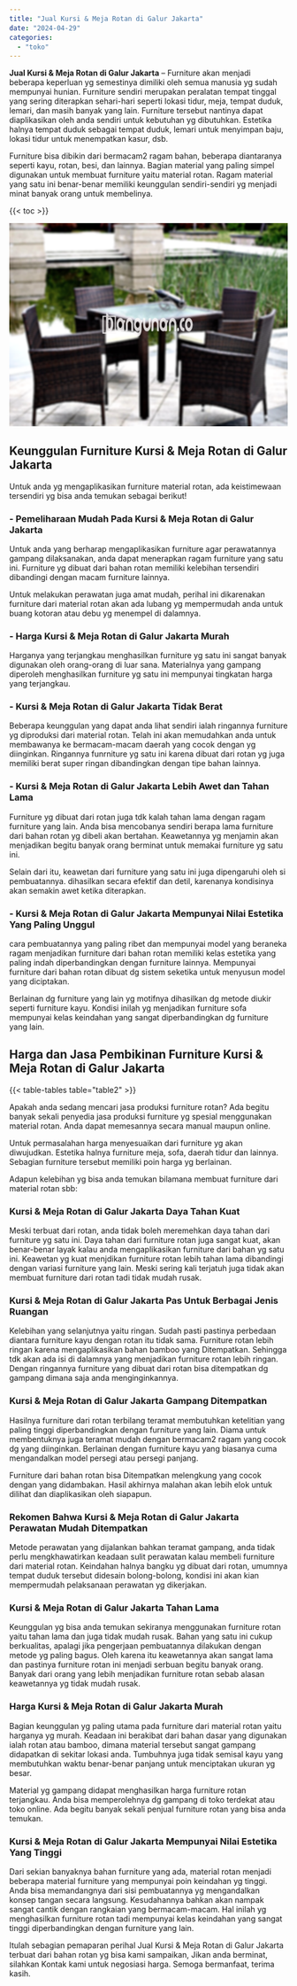 ```yaml
---
title: "Jual Kursi & Meja Rotan di Galur Jakarta"
date: "2024-04-29"
categories: 
  - "toko"
---
```


**Jual Kursi & Meja Rotan di Galur Jakarta** – Furniture akan menjadi beberapa keperluan yg semestinya dimiliki oleh semua manusia yg sudah mempunyai hunian. Furniture sendiri merupakan peralatan tempat tinggal yang sering diterapkan sehari-hari seperti lokasi tidur, meja, tempat duduk, lemari, dan masih banyak yang lain. Furniture tersebut nantinya dapat diaplikasikan oleh anda sendiri untuk kebutuhan yg dibutuhkan. Estetika halnya tempat duduk sebagai tempat duduk, lemari untuk menyimpan baju, lokasi tidur untuk menempatkan kasur, dsb.

Furniture bisa dibikin dari bermacam2 ragam bahan, beberapa diantaranya seperti kayu, rotan, besi, dan lainnya. Bagian material yang paling simpel digunakan untuk membuat furniture yaitu material rotan. Ragam material yang satu ini benar-benar memiliki keunggulan sendiri-sendiri yg menjadi minat banyak orang untuk membelinya.

{{< toc >}}

![Jual Kursi & Meja Rotan di Galur Jakarta](/images/kursi-meja-rotan-murah22.png)

## Keunggulan Furniture Kursi & Meja Rotan di Galur Jakarta

Untuk anda yg mengaplikasikan furniture material rotan, ada keistimewaan tersendiri yg bisa anda temukan sebagai berikut!

### \- Pemeliharaan Mudah Pada Kursi & Meja Rotan di Galur Jakarta

Untuk anda yang berharap mengaplikasikan furniture agar perawatannya gampang dilaksanakan, anda dapat menerapkan ragam furniture yang satu ini. Furniture yg dibuat dari bahan rotan memiliki kelebihan tersendiri dibandingi dengan macam furniture lainnya.

Untuk melakukan perawatan juga amat mudah, perihal ini dikarenakan furniture dari material rotan akan ada lubang yg mempermudah anda untuk buang kotoran atau debu yg menempel di dalamnya.

### \- Harga Kursi & Meja Rotan di Galur Jakarta Murah

Harganya yang terjangkau menghasilkan furniture yg satu ini sangat banyak digunakan oleh orang-orang di luar sana. Materialnya yang gampang diperoleh menghasilkan furniture yg satu ini mempunyai tingkatan harga yang terjangkau.

### \- Kursi & Meja Rotan di Galur Jakarta Tidak Berat

Beberapa keunggulan yang dapat anda lihat sendiri ialah ringannya furniture yg diproduksi dari material rotan. Telah ini akan memudahkan anda untuk membawanya ke bermacam-macam daerah yang cocok dengan yg diinginkan. Ringannya funrniture yg satu ini karena dibuat dari rotan yg juga memiliki berat super ringan dibandingkan dengan tipe bahan lainnya.

### \- Kursi & Meja Rotan di Galur Jakarta Lebih Awet dan Tahan Lama

Furniture yg dibuat dari rotan juga tdk kalah tahan lama dengan ragam furniture yang lain. Anda bisa mencobanya sendiri berapa lama furniture dari bahan rotan yg dibeli akan bertahan. Keawetannya yg menjamin akan menjadikan begitu banyak orang berminat untuk memakai furniture yg satu ini.

Selain dari itu, keawetan dari furniture yang satu ini juga dipengaruhi oleh si pembuatannya. dihasilkan secara efektif dan detil, karenanya kondisinya akan semakin awet ketika diterapkan.

### \- Kursi & Meja Rotan di Galur Jakarta Mempunyai Nilai Estetika Yang Paling Unggul

cara pembuatannya yang paling ribet dan mempunyai model yang beraneka ragam menjadikan furniture dari bahan rotan memiliki kelas estetika yang paling indah diperbandingkan dengan furniture lainnya. Mempunyai furniture dari bahan rotan dibuat dg sistem seketika untuk menyusun model yang diciptakan.

Berlainan dg furniture yang lain yg motifnya dihasilkan dg metode diukir seperti furniture kayu. Kondisi inilah yg menjadikan furniture sofa mempunyai kelas keindahan yang sangat diperbandingkan dg furniture yang lain.

## Harga dan Jasa Pembikinan Furniture Kursi & Meja Rotan di Galur Jakarta

{{< table-tables table="table2" >}}

Apakah anda sedang mencari jasa produksi furniture rotan? Ada begitu banyak sekali penyedia jasa produksi furniture yg spesial menggunakan material rotan. Anda dapat memesannya secara manual maupun online.

Untuk permasalahan harga menyesuaikan dari furniture yg akan diwujudkan. Estetika halnya furniture meja, sofa, daerah tidur dan lainnya. Sebagian furniture tersebut memiliki poin harga yg berlainan.

Adapun kelebihan yg bisa anda temukan bilamana membuat furniture dari material rotan sbb:

### Kursi & Meja Rotan di Galur Jakarta Daya Tahan Kuat

Meski terbuat dari rotan, anda tidak boleh meremehkan daya tahan dari furniture yg satu ini. Daya tahan dari furniture rotan juga sangat kuat, akan benar-benar layak kalau anda mengaplikasikan furniture dari bahan yg satu ini. Keawetan yg kuat menjdikan furniture rotan lebih tahan lama dibandingi dengan variasi furniture yang lain. Meski sering kali terjatuh juga tidak akan membuat furniture dari rotan tadi tidak mudah rusak.

### Kursi & Meja Rotan di Galur Jakarta Pas Untuk Berbagai Jenis Ruangan

Kelebihan yang selanjutnya yaitu ringan. Sudah pasti pastinya perbedaan diantara furniture kayu dengan rotan itu tidak sama. Furniture rotan lebih ringan karena mengaplikasikan bahan bamboo yang Ditempatkan. Sehingga tdk akan ada isi di dalamnya yang menjadikan furniture rotan lebih ringan. Dengan ringannya furniture yang dibuat dari rotan bisa ditempatkan dg gampang dimana saja anda menginginkannya.

### Kursi & Meja Rotan di Galur Jakarta Gampang Ditempatkan

Hasilnya furniture dari rotan terbilang teramat membutuhkan ketelitian yang paling tinggi diperbandingkan dengan furniture yang lain. Diama untuk membentuknya juga teramat mudah dengan bermacam2 ragam yang cocok dg yang diinginkan. Berlainan dengan furniture kayu yang biasanya cuma mengandalkan model persegi atau persegi panjang.

Furniture dari bahan rotan bisa Ditempatkan melengkung yang cocok dengan yang didambakan. Hasil akhirnya malahan akan lebih elok untuk dilihat dan diaplikasikan oleh siapapun.

### Rekomen Bahwa Kursi & Meja Rotan di Galur Jakarta Perawatan Mudah Ditempatkan

Metode perawatan yang dijalankan bahkan teramat gampang, anda tidak perlu mengkhawatirkan keadaan sulit perawatan kalau membeli furniture dari material rotan. Keindahan halnya bangku yg dibuat dari rotan, umumnya tempat duduk tersebut didesain bolong-bolong, kondisi ini akan kian mempermudah pelaksanaan perawatan yg dikerjakan.

### Kursi & Meja Rotan di Galur Jakarta Tahan Lama

Keunggulan yg bisa anda temukan sekiranya menggunakan furniture rotan yaitu tahan lama dan juga tidak mudah rusak. Bahan yang satu ini cukup berkualitas, apalagi jika pengerjaan pembuatannya dilakukan dengan metode yg paling bagus. Oleh karena itu keawetannya akan sangat lama dan pastinya furniture rotan ini menjadi serbuan begitu banyak orang. Banyak dari orang yang lebih menjadikan furniture rotan sebab alasan keawetannya yg tidak mudah rusak.

### Harga Kursi & Meja Rotan di Galur Jakarta Murah

Bagian keunggulan yg paling utama pada furniture dari material rotan yaitu harganya yg murah. Keadaan ini berakibat dari bahan dasar yang digunakan ialah rotan atau bamboo, dimana material tersebut sangat gampang didapatkan di sekitar lokasi anda. Tumbuhnya juga tidak semisal kayu yang membutuhkan waktu benar-benar panjang untuk menciptakan ukuran yg besar.

Material yg gampang didapat menghasilkan harga furniture rotan terjangkau. Anda bisa memperolehnya dg gampang di toko terdekat atau toko online. Ada begitu banyak sekali penjual furniture rotan yang bisa anda temukan.

### Kursi & Meja Rotan di Galur Jakarta Mempunyai Nilai Estetika Yang Tinggi

Dari sekian banyaknya bahan furniture yang ada, material rotan menjadi beberapa material furniture yang mempunyai poin keindahan yg tinggi. Anda bisa memandangnya dari sisi pembuatannya yg mengandalkan konsep tangan secara langsung. Kesudahannya bahkan akan nampak sangat cantik dengan rangkaian yang bermacam-macam. Hal inilah yg menghasilkan furniture rotan tadi mempunyai kelas keindahan yang sangat tinggi diperbandingkan dengan furniture yang lain.

Itulah sebagian pemaparan perihal Jual Kursi & Meja Rotan di Galur Jakarta terbuat dari bahan rotan yg bisa kami sampaikan, Jikan anda berminat, silahkan Kontak kami untuk negosiasi harga. Semoga bermanfaat, terima kasih.
